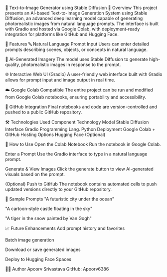 🎨 Text-to-Image Generator using Stable Diffusion
📌 Overview
This project presents an AI-based Text-to-Image Generation System using Stable Diffusion, an advanced deep learning model capable of generating photorealistic images from natural language prompts. The interface is built with Gradio and hosted via Google Colab, with deployment-ready integration for platforms like GitHub and Hugging Face.

🚀 Features
🔤 Natural Language Prompt Input
Users can enter detailed prompts describing scenes, objects, or concepts in natural language.

🧠 AI-Generated Imagery
The model uses Stable Diffusion to generate high-quality, photorealistic images in response to the prompt.

🌐 Interactive Web UI (Gradio)
A user-friendly web interface built with Gradio allows for prompt input and image output in real time.

☁️ Google Colab Compatible
The entire project can be run and modified from Google Colab notebooks, ensuring portability and accessibility.

🔗 GitHub Integration
Final notebooks and code are version-controlled and pushed to a public GitHub repository.

🛠️ Technologies Used
Component	Technology
Model	Stable Diffusion
Interface	Gradio
Programming Lang.	Python
Deployment	Google Colab + GitHub
Hosting Options	Hugging Face (Optional)


🧪 How to Use
Open the Colab Notebook
Run the notebook in Google Colab.

Enter a Prompt
Use the Gradio interface to type in a natural language prompt.

Generate & View Images
Click the generate button to view AI-generated visuals based on the prompt.

(Optional) Push to GitHub
The notebook contains automated cells to push updated versions directly to your GitHub repository.

📌 Sample Prompts
"A futuristic city under the ocean"

"A cartoon-style castle floating in the sky"

"A tiger in the snow painted by Van Gogh"

📈 Future Enhancements
Add prompt history and favorites

Batch image generation

Download or save generated images

Deploy to Hugging Face Spaces

👨‍💻 Author
Apoorv Srivastava
GitHub: Apoorv6386
